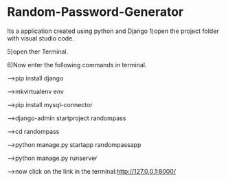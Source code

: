 # Random-Password-Generator
Its a application created using python and Django
1)open the project folder with visual studio code.

5)open ther Terminal.

6)Now enter the following commands in terminal.

-->pip install django

-->mkvirtualenv env

-->pip install mysql-connector

-->django-admin startproject randompass

-->cd randompass

-->python manage.py startapp randompassapp

-->python manage.py runserver

-->now click on the link in the terminal:http://127.0.0.1:8000/
